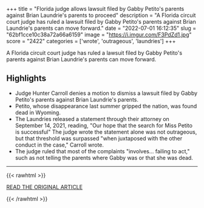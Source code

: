 +++
title = "Florida judge allows lawsuit filed by Gabby Petito's parents against Brian Laundrie's parents to proceed"
description = "A Florida circuit court judge has ruled a lawsuit filed by Gabby Petito's parents against Brian Laundrie's parents can move forward."
date = "2022-07-01 16:12:35"
slug = "62bf1cce10c38a72a66a6159"
image = "https://i.imgur.com/F3PdZd1.jpg"
score = "2422"
categories = ['wrote', 'outrageous', 'laundries']
+++

A Florida circuit court judge has ruled a lawsuit filed by Gabby Petito's parents against Brian Laundrie's parents can move forward.

## Highlights

- Judge Hunter Carroll denies a motion to dismiss a lawsuit filed by Gabby Petito's parents against Brian Laundrie's parents.
- Petito, whose disappearance last summer gripped the nation, was found dead in Wyoming.
- The Laundries released a statement through their attorney on September 14, 2021, reading, "Our hope that the search for Miss Petito is successful" The judge wrote the statement alone was not outrageous, but that threshold was surpassed "when juxtaposed with the other conduct in the case," Carroll wrote.
- The judge ruled that most of the complaints "involves... failing to act," such as not telling the parents where Gabby was or that she was dead.

---

{{< rawhtml >}}
  <p class="article-category">
    <a target="_blank" href="https://www.cnn.com/2022/06/30/us/brian-laundrie-florida-judge-allows-gabby-petito-parents-lawsuit/index.html">READ THE ORIGINAL ARTICLE</a>
  </p>
{{< /rawhtml >}}
